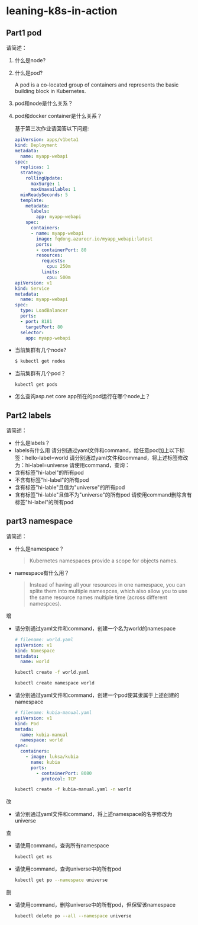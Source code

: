 # leaning-k8s-in-action

## Part1 pod

请简述：

1. 什么是node?

2. 什么是pod?

    A pod is a co-located group of containers and represents the basic building block in Kubernetes.

3. pod和node是什么关系？

4. pod和docker container是什么关系？

    基于第三次作业请回答以下问题:

    ```yml
    apiVersion: apps/v1beta1
    kind: Deployment
    metadata:
      name: myapp-webapi
    spec:
      replicas: 1
      strategy:
        rollingUpdate:
          maxSurge: 1
          maxUnavailable: 1
      minReadySeconds: 5
      template:
        metadata:
          labels:
            app: myapp-webapi
        spec:
          containers:
          - name: myapp-webapi
            image: fqdong.azurecr.io/myapp_webapi:latest
            ports:
            - containerPort: 80
            resources:
              requests:
                cpu: 250m
              limits:
                cpu: 500m
    apiVersion: v1
    kind: Service
    metadata:
      name: myapp-webapi
    spec:
      type: LoadBalancer
      ports:
      - port: 8181
        targetPort: 80
      selector:
        app: myapp-webapi
    ```

* 当前集群有几个node?

    ```bash
    $ kubectl get nodes
    ```

* 当前集群有几个pod？

    `kubectl get pods`
* 怎么查询asp.net core app所在的pod运行在哪个node上？

## Part2 labels

请简述：

* 什么是labels？
* labels有什么用
请分别通过yaml文件和command，给任意pod加上以下标签：hello-label=world
请分别通过yaml文件和command，将上述标签修改为：hi-label=universe
请使用command，查询：
* 含有标签"hi-label"的所有pod
* 不含有标签"hi-label"的所有pod
* 含有标签"hi-lable"且值为"universe"的所有pod
* 含有标签"hi-lable"且值不为"universe"的所有pod
请使用command删除含有标签"hi-label"的所有pod

## part3 namespace

请简述：

* 什么是namespace？

  >Kubernetes namespaces provide a scope for objects names.

* namespace有什么用？

  > Instead of having all your resources in one namespace, you can splite them into multiple namespces, which also allow you to use the same resource names multiple time (across different namespces).

增

* 请分别通过yaml文件和command，创建一个名为world的namespace

  ```yaml
  # filename: world.yaml
  apiVersion: v1
  kind: Namespace
  metadata:
    name: world
  ```

  ```bash
  kubectl create -f world.yaml
  ```

  ```bash
  kubectl create namespace world
  ```

* 请分别通过yaml文件和command，创建一个pod使其隶属于上述创建的namespace

  ```yaml
  # filename: kubia-manual.yaml
  apiVersion: v1
  kind: Pod
  metada:
    name: kubia-manual
    namespace: world
  spec:
    containers:
      - image: luksa/kubia
        name: kubia
        ports:
          - containerPort: 8080
            protocol: TCP
  ```

  ```bash
  kubectl create -f kubia-manual.yaml -n world
  ```

改

* 请分别通过yaml文件和command，将上述namespace的名字修改为universe

查

* 请使用command，查询所有namespace

  ```bash
  kubectl get ns
  ```

* 请使用command，查询universe中的所有pod

  ```bash
  kubectl get po --namespace universe
  ```

删

* 请使用command，删除universe中的所有pod，但保留该namespace

  ```bash
  kubectl delete po --all --namespace universe
  ```